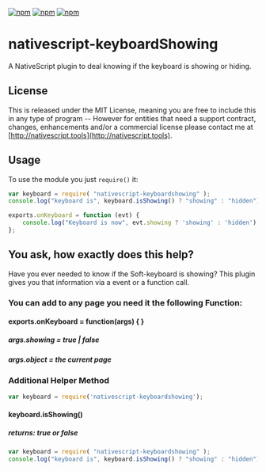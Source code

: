 [![npm](https://img.shields.io/npm/v/nativescript-keyboardshowing.svg)](https://www.npmjs.com/package/nativescript-keyboardshowing)
[![npm](https://img.shields.io/npm/l/nativescript-keyboardshowing.svg)](https://www.npmjs.com/package/nativescript-keyboardshowing)
[![npm](https://img.shields.io/npm/dt/nativescript-keyboardshowing.svg?label=npm%20d%2fls)](https://www.npmjs.com/package/nativescript-keyboardshowing)

# nativescript-keyboardShowing
A NativeScript plugin to deal knowing if the keyboard is showing or hiding.

## License

This is released under the MIT License, meaning you are free to include this in any type of program -- However for entities that need a support contract, changes, enhancements and/or a commercial license please contact me at [http://nativescript.tools](http://nativescript.tools).

## Usage

To use the module you just `require()` it:

 
```js
var keyboard = require( "nativescript-keyboardshowing" );
console.log("keyboard is", keyboard.isShowing() ? "showing" : "hidden");

exports.onKeyboard = function (evt) {
    console.log("Keyboard is now", evt.showing ? 'showing' : 'hidden');
};
```



## You ask, how exactly does this help?
Have you ever needed to know if the Soft-keyboard is showing?   This plugin gives you that information via a event or a function call.


### You can add to any page you need it the following Function:
#### exports.onKeyboard = function(args) { } 
##### args.showing = true | false
##### args.object = the current page


### Additional Helper Method

```js 
var keyboard = require('nativescript-keyboardshowing');
``` 

#### keyboard.isShowing()
##### returns: true or false 
```js
var keyboard = require( "nativescript-keyboardshowing" );
console.log("keyboard is", keyboard.isShowing() ? "showing" : "hidden");
```
 
